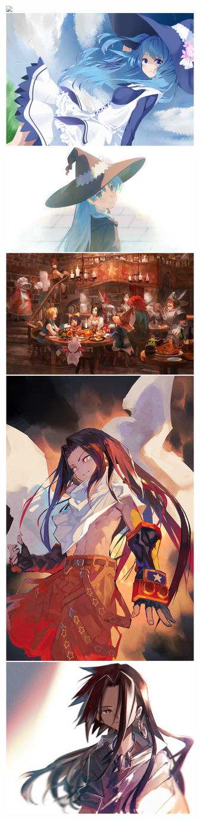 ![](img/100813529_p0.jpg)
![](img/104410798_p0.jpg)
![](img/111319418_p1.jpg)
![](img/43765939_p0.jpg)
![](img/82411934_p0.png)
![](img/91053920_p26.jpg)
